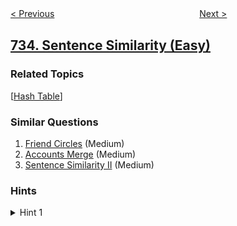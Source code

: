 <!--|This file generated by command(leetcode description); DO NOT EDIT.    |-->
<!--+----------------------------------------------------------------------+-->
<!--|@author    openset <openset.wang@gmail.com>                           |-->
<!--|@link      https://github.com/openset                                 |-->
<!--|@home      https://github.com/tonymontaro/leetcode-hints                        |-->
<!--+----------------------------------------------------------------------+-->

[< Previous](https://github.com/tonymontaro/leetcode-hints/tree/master/problems/flood-fill "Flood Fill")
　　　　　　　　　　　　　　　　
[Next >](https://github.com/tonymontaro/leetcode-hints/tree/master/problems/asteroid-collision "Asteroid Collision")

## [734. Sentence Similarity (Easy)](https://leetcode.com/problems/sentence-similarity "句子相似性")



### Related Topics
  [[Hash Table](https://github.com/tonymontaro/leetcode-hints/tree/master/tag/hash-table/README.md)]

### Similar Questions
  1. [Friend Circles](https://github.com/tonymontaro/leetcode-hints/tree/master/problems/friend-circles) (Medium)
  1. [Accounts Merge](https://github.com/tonymontaro/leetcode-hints/tree/master/problems/accounts-merge) (Medium)
  1. [Sentence Similarity II](https://github.com/tonymontaro/leetcode-hints/tree/master/problems/sentence-similarity-ii) (Medium)

### Hints
<details>
<summary>Hint 1</summary>
Two words w1 and w2 are similar if and only if w1 == w2, (w1, w2) was a pair, or (w2, w1) was a pair.
</details>
